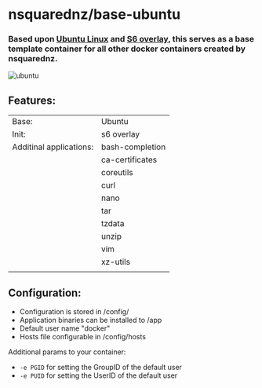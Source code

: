 # nsquarednz/base-ubuntu

### Based upon [Ubuntu Linux](https://hub.docker.com/_/ubuntu/) and [S6 overlay](https://github.com/just-containers/s6-overlay), this serves as a base template container for all other docker containers created by nsquarednz.

![ubuntu](https://logos-download.com/wp-content/uploads/2016/02/Ubuntu_logo.png)


## Features:

|                          |                          |
| ------------------------ | ------------------------ |
| Base:                    | Ubuntu                   |
| Init:                    | s6 overlay               |
| Additinal applications:  | bash-completion          |
|                          | ca-certificates          |
|                          | coreutils                |
|                          | curl                     |
|                          | nano                     |
|                          | tar                      |
|                          | tzdata                   |
|                          | unzip                    |
|                          | vim                      |
|                          | xz-utils                 |
|                          |                          |


## Configuration:

* Configuration is stored in /config/
* Application binaries can be installed to /app
* Default user name "docker"
* Hosts file configurable in /config/hosts

Additional params to your container:
* `-e PGID` for setting the GroupID of the default user
* `-e PUID` for setting the UserID of the default user
